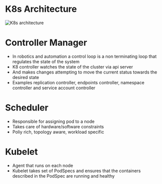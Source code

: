 # K8s Architecture

![K8s architecture](https://raw.githubusercontent.com/akhilputhiry/lti-sessions/master/kubernetes/k8-architecture.png)

# Controller Manager

* In robotics and automation a control loop is a non terminating loop that regulates the state of the system
* K8 controller watches the state of the cluster via api server
* And makes changes attempting to move the current status towards the desired state
* Examples replication controller, endpoints controller, namespace controller and service account controller

# Scheduler

* Responsible for assigning pod to a node
* Takes care of hardware/software constraints
* Poliy rich, topology aware, workload specific

# Kubelet

* Agent that runs on each node
* Kubelet takes set of PodSpecs and ensures that the containers described in the PodSpec are running and healthy
